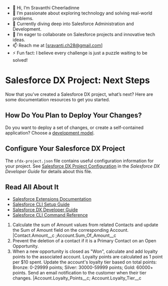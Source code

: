 - 👋 Hi, I’m Sravanthi Cheerladinne
- 👀 I’m passionate about exploring technology and solving real-world problems.  
- 🌱 Currently diving deep into Salesforce Administration and Development.  
- 💞️ I’m eager to collaborate on Salesforce projects and innovative tech ideas.  
- 📫 Reach me at [sravanti.ch28@gmail.com]
- ⚡ Fun fact: I believe every challenge is just a puzzle waiting to be solved!  

# Salesforce DX Project: Next Steps

Now that you’ve created a Salesforce DX project, what’s next? Here are some documentation resources to get you started.

## How Do You Plan to Deploy Your Changes?

Do you want to deploy a set of changes, or create a self-contained application? Choose a [development model](https://developer.salesforce.com/tools/vscode/en/user-guide/development-models).

## Configure Your Salesforce DX Project

The `sfdx-project.json` file contains useful configuration information for your project. See [Salesforce DX Project Configuration](https://developer.salesforce.com/docs/atlas.en-us.sfdx_dev.meta/sfdx_dev/sfdx_dev_ws_config.htm) in the _Salesforce DX Developer Guide_ for details about this file.

## Read All About It

- [Salesforce Extensions Documentation](https://developer.salesforce.com/tools/vscode/)
- [Salesforce CLI Setup Guide](https://developer.salesforce.com/docs/atlas.en-us.sfdx_setup.meta/sfdx_setup/sfdx_setup_intro.htm)
- [Salesforce DX Developer Guide](https://developer.salesforce.com/docs/atlas.en-us.sfdx_dev.meta/sfdx_dev/sfdx_dev_intro.htm)
- [Salesforce CLI Command Reference](https://developer.salesforce.com/docs/atlas.en-us.sfdx_cli_reference.meta/sfdx_cli_reference/cli_reference.htm)

1. Calculate the sum of Amount values from related Contacts and update the Sum of Amount field on the corresponding Account. |Contact.Amount__c ;Account.Sum_Of_Amount__c
2. Prevent the deletion of a contact if it is a Primary Contact on an Open Opportunity.
3. When a new opportunity is closed as "Won", calculate and add loyalty points to the associated account. Loyalty points are calculated as 1 point per $10 spent. Update the account's loyalty tier based on total points: Bronze: 0-29999 points; Silver: 30000-59999 points; Gold: 60000+ points. Send an email notification to the customer when their tier changes. |Account.Loyalty_Points__c; Account.Loyalty_Tier__c
